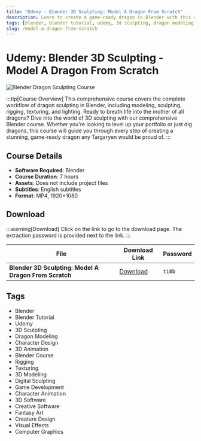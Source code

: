```yaml
---
title: "Udemy - Blender 3D Sculpting: Model A Dragon From Scratch"
description: Learn to create a game-ready dragon in Blender with this comprehensive course covering modeling, sculpting, rigging, texturing, and lighting.
tags: [blender, blender tutorial, udemy, 3d sculpting, dragon modeling, character design, 3d animation, blender course]
slug: /model-a-dragon-from-scratch
---
```


# Udemy: Blender 3D Sculpting - Model A Dragon From Scratch


![Blender Dragon Sculpting Course](https://www.gfxcamp.com/wp-content/uploads/2025/09/Udemy-Blender-3D-Sculpting-Model-A-Dragon-From-Scratch.jpg)

:::tip[Course Overview]
This comprehensive course covers the complete workflow of dragon sculpting in Blender, including modeling, sculpting, rigging, texturing, and lighting. Ready to breath life into the mother of all dragons? Dive into the world of 3D sculpting with our comprehensive Blender course. Whether you're looking to level up your portfolio or just dig dragons, this course will guide you through every step of creating a stunning, game-ready dragon any Targaryen would be proud of.
:::

## Course Details

- **Software Required**: Blender
- **Course Duration**: 7 hours
- **Assets**: Does not include project files
- **Subtitles**: English subtitles
- **Format**: MP4, 1920×1080

## Download

:::warning[Download]
Click on the link to go to the download page. The extraction password is provided next to the link.
:::

| File | Download Link | Password |
|------|---------------|----------|
| **Blender 3D Sculpting: Model A Dragon From Scratch** | [Download](https://pan.baidu.com/s/1RcpWXZpGILTCsk6agBvgkQ?pwd=ti8b) | `ti8b` |


## Tags

- Blender
- Blender Tutorial
- Udemy
- 3D Sculpting
- Dragon Modeling
- Character Design
- 3D Animation
- Blender Course
- Rigging
- Texturing
- 3D Modeling
- Digital Sculpting
- Game Development
- Character Animation
- 3D Software
- Creative Software
- Fantasy Art
- Creature Design
- Visual Effects
- Computer Graphics